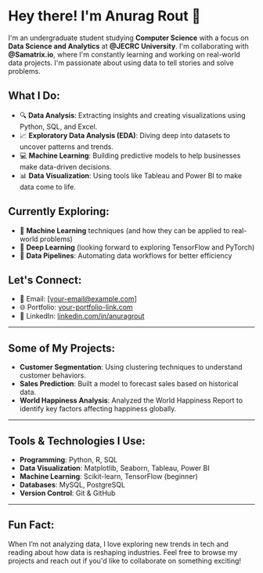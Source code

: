 # Hey there! I'm Anurag Rout 👋

I'm an undergraduate student studying **Computer Science** with a focus on **Data Science and Analytics** at **@JECRC University**. I'm collaborating with **@Samatrix.io**, where I'm constantly learning and working on real-world data projects. I'm passionate about using data to tell stories and solve problems.

## What I Do:
- 🔍 **Data Analysis**: Extracting insights and creating visualizations using Python, SQL, and Excel.
- 📈 **Exploratory Data Analysis (EDA)**: Diving deep into datasets to uncover patterns and trends.
- 💻 **Machine Learning**: Building predictive models to help businesses make data-driven decisions.
- 📊 **Data Visualization**: Using tools like Tableau and Power BI to make data come to life.

## Currently Exploring:
- 🚀 **Machine Learning** techniques (and how they can be applied to real-world problems)
- 🧠 **Deep Learning** (looking forward to exploring TensorFlow and PyTorch)
- 🔧 **Data Pipelines**: Automating data workflows for better efficiency

## Let's Connect:
- 📧 Email: [your-email@example.com]
- 🌐 Portfolio: [your-portfolio-link.com](http://your-portfolio-link.com)
- 💼 LinkedIn: [linkedin.com/in/anuragrout](https://linkedin.com/in/anuragrout)

---

## Some of My Projects:
- **Customer Segmentation**: Using clustering techniques to understand customer behaviors.
- **Sales Prediction**: Built a model to forecast sales based on historical data.
- **World Happiness Analysis**: Analyzed the World Happiness Report to identify key factors affecting happiness globally.

---

## Tools & Technologies I Use:
- **Programming**: Python, R, SQL
- **Data Visualization**: Matplotlib, Seaborn, Tableau, Power BI
- **Machine Learning**: Scikit-learn, TensorFlow (beginner)
- **Databases**: MySQL, PostgreSQL
- **Version Control**: Git & GitHub

---

## Fun Fact:
When I’m not analyzing data, I love exploring new trends in tech and reading about how data is reshaping industries. Feel free to browse my projects and reach out if you'd like to collaborate on something exciting!

